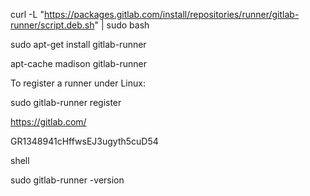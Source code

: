 
curl -L "https://packages.gitlab.com/install/repositories/runner/gitlab-runner/script.deb.sh" | sudo bash

sudo apt-get install gitlab-runner

apt-cache madison gitlab-runner

To register a runner under Linux:

sudo gitlab-runner register

https://gitlab.com/

GR1348941cHffwsEJ3ugyth5cuD54

shell

sudo gitlab-runner -version
